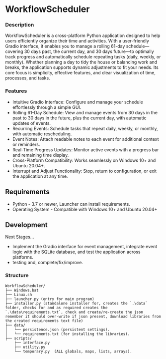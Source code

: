# WorkflowScheduler

### Description
WorkflowScheduler is a cross-platform Python application designed to help users efficiently organize their time and activities. With a user-friendly Gradio interface, it enables you to manage a rolling 61-day schedule—covering 30 days past, the current day, and 30 days future—to optimally track progress and automatically schedule repeating tasks (daily, weekly, or monthly). Whether planning a day to tidy the house or balancing work and breaks, the application supports dynamic adjustments to fit your needs. Its core focus is simplicity, effective features, and clear visualization of time, processes, and tasks.

### Features
- Intuitive Gradio Interface: Configure and manage your schedule effortlessly through a simple GUI.
- Rolling 61-Day Schedule: View and manage events from 30 days in the past to 30 days in the future, plus the current day, with automatic updates of events.
- Recurring Events: Schedule tasks that repeat daily, weekly, or monthly, with automatic rescheduling.
- Event Notes: Attach readable notes to each event for additional context or reminders.
- Real-Time Progress Updates: Monitor active events with a progress bar and remaining time display.
- Cross-Platform Compatibility: Works seamlessly on Windows 10+ and Ubuntu 20.04+.
- Interrupt and Adjust Functionality: Stop, return to configuration, or exit the application at any time.

## Requirements
- Python - 3.7 or newer, Launcher can install requirements.
- Operating System - Compatible with Windows 10+ and Ubuntu 20.04+

## Development
Next Stages...
- Implement the Gradio interface for event management, integrate event logic with the SQLite database, and test the application across platforms.
- testing and, complete/fix/improve.

### Structure
```
WorkflowScheduler/
├── Windows.bat
├── Linux.sh
├── launcher.py (entry for main program)
├── installer.py (standalone installer for, creates the `.\data` folder, checks for and as required creates the `.\data\requirements.txt`, check and create/re-create the json remember it should over-write if json present, download libraries from the created requirements text file) 
├── data/
│   └── persistence.json (persistent settings).
│   └── requirements.txt (for installing the libraries).
├── scripts/
    ├── interface.py
    ├── utility.py
    └── temporary.py  (ALL globals, maps, lists, arrays).
```
